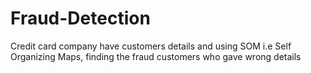 # Fraud-Detection
Credit card company have customers details and using SOM i.e Self Organizing Maps, finding the fraud customers who gave wrong details
